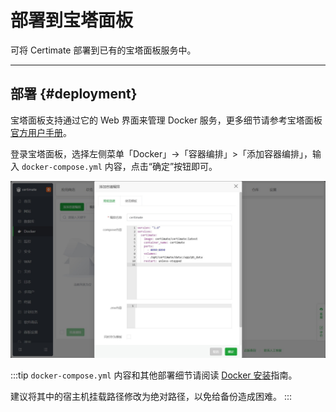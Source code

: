 ﻿# 部署到宝塔面板

可将 Certimate 部署到已有的宝塔面板服务中。

---

## 部署 {#deployment}

宝塔面板支持通过它的 Web 界面来管理 Docker 服务，更多细节请参考宝塔面板[官方用户手册](https://www.bt.cn/bbs/forum.php?mod=viewthread&tid=95674)。

登录宝塔面板，选择左侧菜单「Docker」->「容器编排」>「添加容器编排」，输入 `docker-compose.yml` 内容，点击“确定”按钮即可。

![屏幕截图](https://github.com/certimate-go/docs/blob/main/static/gh/installation_aapanel.zh.png?raw=true)

:::tip
`docker-compose.yml` 内容和其他部署细节请阅读 [Docker 安装](/docs/getting-started/installation/docker)指南。

建议将其中的宿主机挂载路径修改为绝对路径，以免给备份造成困难。
:::
